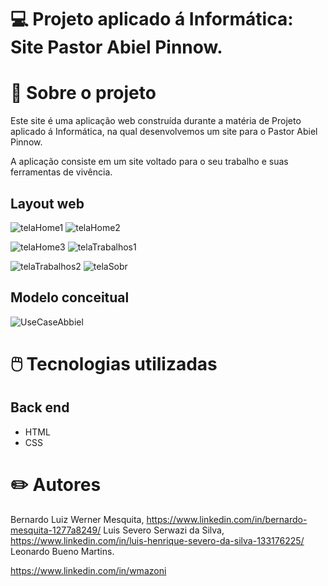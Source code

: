 # 💻 Projeto aplicado á Informática: Site Pastor Abiel Pinnow. 

# 📖 Sobre o projeto

Este site é uma aplicação web construída durante a matéria de Projeto aplicado á Informática, na qual desenvolvemos um site para o Pastor Abiel Pinnow.

A aplicação consiste em um site voltado para o seu trabalho e suas ferramentas de vivência.

## Layout web

![telaHome1](https://github.com/BeeMesquitaa/projetoReadme/assets/121141327/ef759a6b-e7b7-41dd-b702-85b99e986bc1)
![telaHome2](https://github.com/BeeMesquitaa/projetoReadme/assets/121141327/5b11c904-8f73-4d92-bbbb-b51fd161dc2a)

![telaHome3](https://github.com/BeeMesquitaa/projetoReadme/assets/121141327/6122fda9-b694-472b-8708-ddd9e7168deb)
![telaTrabalhos1](https://github.com/BeeMesquitaa/projetoReadme/assets/121141327/0a7b3707-f3e8-49e2-bd7b-ff8841394a71)

![telaTrabalhos2](https://github.com/BeeMesquitaa/projetoReadme/assets/121141327/d6acbb17-b333-44a1-958f-945ef1d15dee)
![telaSobr](https://github.com/BeeMesquitaa/projetoReadme/assets/121141327/b1ca8539-7a9c-4f69-ab6a-93d88e1223d0)

## Modelo conceitual
![UseCaseAbbiel](https://github.com/BeeMesquitaa/projetoReadme/assets/121141327/e80a6d70-02ff-4cfc-94a1-8091b6572757)


# 🖱️ Tecnologias utilizadas
## Back end
- HTML
- CSS

# ✏️ Autores

Bernardo Luiz Werner Mesquita,  https://www.linkedin.com/in/bernardo-mesquita-1277a8249/
Luis Severo Serwazi da Silva,  https://www.linkedin.com/in/luis-henrique-severo-da-silva-133176225/
Leonardo Bueno Martins.

https://www.linkedin.com/in/wmazoni
